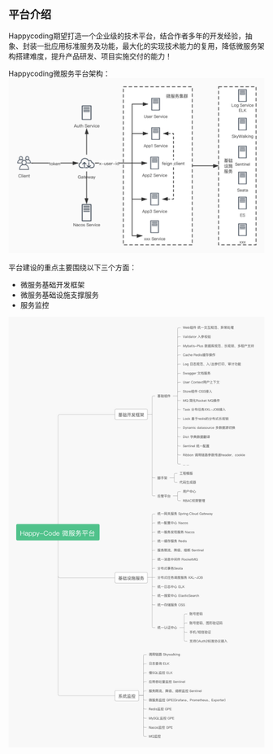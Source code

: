 ## 平台介绍
Happycoding期望打造一个企业级的技术平台，结合作者多年的开发经验，抽象、封装一批应用标准服务及功能，最大化的实现技术能力的复用，降低微服务架构搭建难度，提升产品研发、项目实施交付的能力！

Happycoding微服务平台架构：
![](../../_media/happy-platform.jpg)

平台建设的重点主要围绕以下三个方面：
- 微服务基础开发框架
- 微服务基础设施支撑服务
- 服务监控

![](../../_media/happycode-micro-art.jpg)
